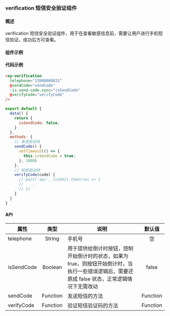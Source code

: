 ### verification 短信安全验证组件

#### 概述

verification 短信安全验证组件，用于在查看敏感信息前，需要让用户进行手机短信验证，成功后方可查看。

#### 组件示例

<div style="margin-top: 10px;">
  <ele-xy-verification
    telephone="13800000831"
    @sendCode="sendCode"
    :is-send-code.sync="isSendCode"
    @verifyCode="verifyCode"
  />
</div>

<script>
export default {
  data() {
    return {
      isSendCode: false,
    }
  },
  methods: {
    // 发送验证码
    sendCode() {
      setTimeout(() => {
        this.isSendCode = true;
      }, 1000)
    },
    // 校验验证码
    verifyCode(code) {
      // post('api', {code}).then(res => {
      //   ...
      // })
    }
  }
}
</script>

#### 代码示例

```html
<xy-verification
  telephone="13800000831"
  @sendCode="sendCode"
  :is-send-code.sync="isSendCode"
  @verifyCode="verifyCode"
/>
```

```javascript
export default {
  data() {
    return {
      isSendCode: false,
    }
  },
  methods: {
    // 发送验证码
    sendCode() {
      setTimeout(() => {
        this.isSendCode = true;
      }, 1000)
    },
    // 校验验证码
    verifyCode(code) {
      // post('api', {code}).then(res => {
      //   ...
      // })
    }
  }
}
```

#### API

| 属性 | 类型 | 说明 | 默认值 |
| ------ | :------: | ------ | :------: |
| telephone | String | 手机号 | 空 |
| isSendCode | Boolean | 用于提供给倒计时按钮，控制开始倒计时的状态，如果为 true，则按钮开始倒计时，当执行一些错误逻辑后，需要还原成 false 状态，正常逻辑情况下无需改动 | false |
| sendCode | Function | 发送短信的方法 | Function |
| verifyCode | Function | 验证短信验证码的方法 | Function |
